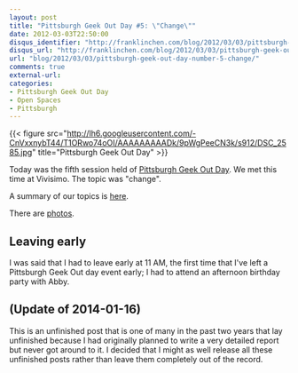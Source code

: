 ```yaml
---
layout: post
title: "Pittsburgh Geek Out Day #5: \"Change\""
date: 2012-03-03T22:50:00
disqus_identifier: "http://franklinchen.com/blog/2012/03/03/pittsburgh-geek-out-day-number-5-change/"
disqus_url: "http://franklinchen.com/blog/2012/03/03/pittsburgh-geek-out-day-number-5-change/"
url: "blog/2012/03/03/pittsburgh-geek-out-day-number-5-change/"
comments: true
external-url: 
categories: 
- Pittsburgh Geek Out Day
- Open Spaces
- Pittsburgh
---
```

{{< figure src="http://lh6.googleusercontent.com/-CnVxxnybT44/T1ORwo74oOI/AAAAAAAAADk/9pWgPeeCN3k/s912/DSC_2585.jpg" title="Pittsburgh Geek Out Day" >}}

Today was the fifth session held of [Pittsburgh Geek Out Day](http://www.pghgeekoutday.com/). We met this time at Vivisimo. The topic was "change".

A summary of our topics is [here](http://www.pghgeekoutday.com/sessions/2012).

There are [photos](http://www.pghgeekoutday.com/photos).

## Leaving early

I was said that I had to leave early at 11 AM, the first time that I've left a Pittsburgh Geek Out day event early; I had to attend an afternoon birthday party with Abby.

## (Update of 2014-01-16)

This is an unfinished post that is one of many in the past two years that lay unfinished because I had originally planned to write a very detailed report but never got around to it. I decided that I might as well release all these unfinished posts rather than leave them completely out of the record.
